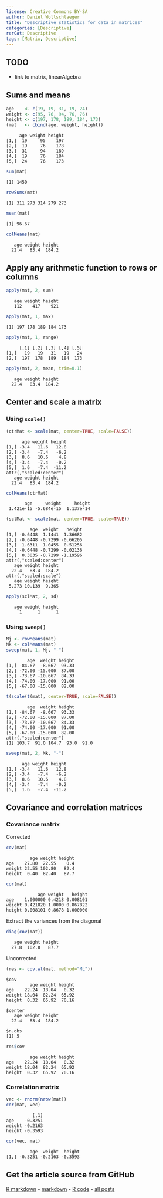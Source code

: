 ```yaml
---
license: Creative Commons BY-SA
author: Daniel Wollschlaeger
title: "Descriptive statistics for data in matrices"
categories: [Descriptive]
rerCat: Descriptive
tags: [Matrix, Descriptive]
---
```





TODO
-------------------------

 - link to matrix, linearAlgebra

Sums and means
-------------------------


```r
age    <- c(19, 19, 31, 19, 24)
weight <- c(95, 76, 94, 76, 76)
height <- c(197, 178, 189, 184, 173)
(mat   <- cbind(age, weight, height))
```

```
     age weight height
[1,]  19     95    197
[2,]  19     76    178
[3,]  31     94    189
[4,]  19     76    184
[5,]  24     76    173
```



```r
sum(mat)
```

```
[1] 1450
```

```r
rowSums(mat)
```

```
[1] 311 273 314 279 273
```

```r
mean(mat)
```

```
[1] 96.67
```

```r
colMeans(mat)
```

```
   age weight height 
  22.4   83.4  184.2 
```


Apply any arithmetic function to rows or columns
-------------------------


```r
apply(mat, 2, sum)
```

```
   age weight height 
   112    417    921 
```

```r
apply(mat, 1, max)
```

```
[1] 197 178 189 184 173
```

```r
apply(mat, 1, range)
```

```
     [,1] [,2] [,3] [,4] [,5]
[1,]   19   19   31   19   24
[2,]  197  178  189  184  173
```

```r
apply(mat, 2, mean, trim=0.1)
```

```
   age weight height 
  22.4   83.4  184.2 
```


Center and scale a matrix
-------------------------

### Using `scale()`


```r
(ctrMat <- scale(mat, center=TRUE, scale=FALSE))
```

```
      age weight height
[1,] -3.4   11.6   12.8
[2,] -3.4   -7.4   -6.2
[3,]  8.6   10.6    4.8
[4,] -3.4   -7.4   -0.2
[5,]  1.6   -7.4  -11.2
attr(,"scaled:center")
   age weight height 
  22.4   83.4  184.2 
```

```r
colMeans(ctrMat)
```

```
       age     weight     height 
 1.421e-15 -5.684e-15  1.137e-14 
```

```r
(sclMat <- scale(mat, center=TRUE, scale=TRUE))
```

```
         age  weight   height
[1,] -0.6448  1.1441  1.36682
[2,] -0.6448 -0.7299 -0.66205
[3,]  1.6311  1.0455  0.51256
[4,] -0.6448 -0.7299 -0.02136
[5,]  0.3035 -0.7299 -1.19596
attr(,"scaled:center")
   age weight height 
  22.4   83.4  184.2 
attr(,"scaled:scale")
   age weight height 
 5.273 10.139  9.365 
```

```r
apply(sclMat, 2, sd)
```

```
   age weight height 
     1      1      1 
```


### Using `sweep()`


```r
Mj <- rowMeans(mat)
Mk <- colMeans(mat)
sweep(mat, 1, Mj, "-")
```

```
        age  weight height
[1,] -84.67  -8.667  93.33
[2,] -72.00 -15.000  87.00
[3,] -73.67 -10.667  84.33
[4,] -74.00 -17.000  91.00
[5,] -67.00 -15.000  82.00
```

```r
t(scale(t(mat), center=TRUE, scale=FALSE))
```

```
        age  weight height
[1,] -84.67  -8.667  93.33
[2,] -72.00 -15.000  87.00
[3,] -73.67 -10.667  84.33
[4,] -74.00 -17.000  91.00
[5,] -67.00 -15.000  82.00
attr(,"scaled:center")
[1] 103.7  91.0 104.7  93.0  91.0
```

```r
sweep(mat, 2, Mk, "-")
```

```
      age weight height
[1,] -3.4   11.6   12.8
[2,] -3.4   -7.4   -6.2
[3,]  8.6   10.6    4.8
[4,] -3.4   -7.4   -0.2
[5,]  1.6   -7.4  -11.2
```


Covariance and correlation matrices
-------------------------

### Covariance matrix

Corrected


```r
cov(mat)
```

```
         age weight height
age    27.80  22.55    0.4
weight 22.55 102.80   82.4
height  0.40  82.40   87.7
```

```r
cor(mat)
```

```
            age weight   height
age    1.000000 0.4218 0.008101
weight 0.421820 1.0000 0.867822
height 0.008101 0.8678 1.000000
```


Extract the variances from the diagonal


```r
diag(cov(mat))
```

```
   age weight height 
  27.8  102.8   87.7 
```


Uncorrected


```r
(res <- cov.wt(mat, method="ML"))
```

```
$cov
         age weight height
age    22.24  18.04   0.32
weight 18.04  82.24  65.92
height  0.32  65.92  70.16

$center
   age weight height 
  22.4   83.4  184.2 

$n.obs
[1] 5
```

```r
res$cov
```

```
         age weight height
age    22.24  18.04   0.32
weight 18.04  82.24  65.92
height  0.32  65.92  70.16
```


### Correlation matrix


```r
vec <- rnorm(nrow(mat))
cor(mat, vec)
```

```
          [,1]
age    -0.3251
weight -0.2163
height -0.3593
```

```r
cor(vec, mat)
```

```
         age  weight  height
[1,] -0.3251 -0.2163 -0.3593
```


Get the article source from GitHub
----------------------------------------------

[R markdown](https://github.com/dwoll/RExRepos/raw/master/Rmd/matrixStatistics.Rmd) - [markdown](https://github.com/dwoll/RExRepos/raw/master/md/matrixStatistics.md) - [R code](https://github.com/dwoll/RExRepos/raw/master/R/matrixStatistics.R) - [all posts](https://github.com/dwoll/RExRepos/)
